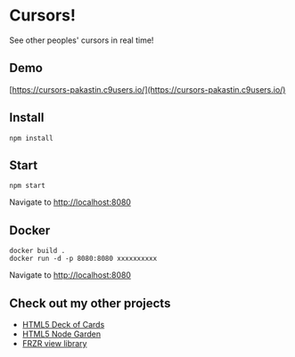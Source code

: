 # Cursors!
See other peoples' cursors in real time!

## Demo
[https://cursors-pakastin.c9users.io/](https://cursors-pakastin.c9users.io/)

## Install

```
npm install
```

## Start
```
npm start
```
Navigate to [http://localhost:8080](http://localhost:8080)

## Docker
```
docker build .
docker run -d -p 8080:8080 xxxxxxxxxx
```
Navigate to [http://localhost:8080](http://localhost:8080)

## Check out my other projects
- [HTML5 Deck of Cards](https://deck-of-cards.js.org)
- [HTML5 Node Garden](https://nodegarden.js.org)
- [FRZR view library](https://frzr.js.org)
